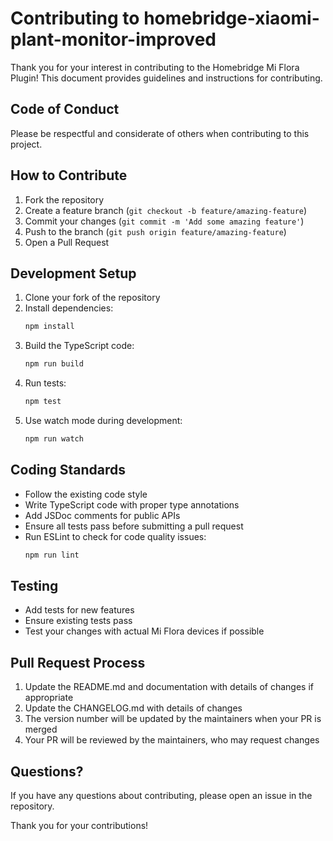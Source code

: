 # Contributing to homebridge-xiaomi-plant-monitor-improved

Thank you for your interest in contributing to the Homebridge Mi Flora Plugin! This document provides guidelines and instructions for contributing.

## Code of Conduct

Please be respectful and considerate of others when contributing to this project.

## How to Contribute

1. Fork the repository
2. Create a feature branch (`git checkout -b feature/amazing-feature`)
3. Commit your changes (`git commit -m 'Add some amazing feature'`)
4. Push to the branch (`git push origin feature/amazing-feature`)
5. Open a Pull Request

## Development Setup

1. Clone your fork of the repository
2. Install dependencies:
   ```bash
   npm install
   ```
3. Build the TypeScript code:
   ```bash
   npm run build
   ```
4. Run tests:
   ```bash
   npm test
   ```
5. Use watch mode during development:
   ```bash
   npm run watch
   ```

## Coding Standards

- Follow the existing code style
- Write TypeScript code with proper type annotations
- Add JSDoc comments for public APIs
- Ensure all tests pass before submitting a pull request
- Run ESLint to check for code quality issues:
  ```bash
  npm run lint
  ```

## Testing

- Add tests for new features
- Ensure existing tests pass
- Test your changes with actual Mi Flora devices if possible

## Pull Request Process

1. Update the README.md and documentation with details of changes if appropriate
2. Update the CHANGELOG.md with details of changes
3. The version number will be updated by the maintainers when your PR is merged
4. Your PR will be reviewed by the maintainers, who may request changes

## Questions?

If you have any questions about contributing, please open an issue in the repository.

Thank you for your contributions!
